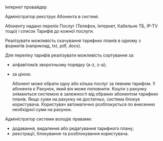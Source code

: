 Інтернет провайдер

Адміністратор реєструє Абонента в системі.

Абоненту надано перелік Послуг (Телефон, Інтернет, Кабельне ТБ, IP-TV  тощо) 
і список Тарифів до кожної послуги. 

Реалізувати можливість скачування тарифних 
планів в одному з форматів (наприклад, txt, pdf, docx). 

Для переліку тарифів 
реалізувати можливість сортування за:
- алфавітом/в зворотньому порядку (a-z, z-a);
- за ціною.
  

  Абонент може обрати одну або кілька послуг за певним тарифом.
  У абонента є Рахунок, який він може поповнити. 
  Кошти з рахунку знімаються системою в залежності від обраних абонентом тарифних планів. 
  Якщо суми на рахунку не достатньо, система блокує користувача.
  Користувач автоматично розблокується по внесенню необхідної суми на рахунок.

Адміністратор системи володіє правами:
- додавання, видалення або редагування тарифного плану;
- реєстрації, блокування та розблокування користувача.